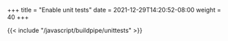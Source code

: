 +++
title = "Enable unit tests"
date = 2021-12-29T14:20:52-08:00
weight = 40
+++

{{< include "/javascript/buildpipe/unittests" >}}

